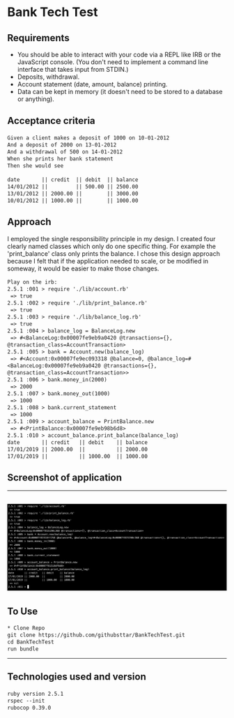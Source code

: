# Bank Tech Test

Requirements
-----
* You should be able to interact with your code via a REPL like IRB or the JavaScript console. (You don't need to implement a command line interface that takes input from STDIN.)
* Deposits, withdrawal.
* Account statement (date, amount, balance) printing.
* Data can be kept in memory (it doesn't need to be stored to a database or anything).

## Acceptance criteria

```
Given a client makes a deposit of 1000 on 10-01-2012
And a deposit of 2000 on 13-01-2012
And a withdrawal of 500 on 14-01-2012
When she prints her bank statement
Then she would see

date       || credit  || debit  || balance
14/01/2012 ||         || 500.00 || 2500.00
13/01/2012 || 2000.00 ||        || 3000.00
10/01/2012 || 1000.00 ||        || 1000.00

```

## Approach

I employed the single responsibility principle in my design.
I created four clearly named classes which only do one specific thing. For example the 'print_balance' class only prints the balance. I chose this design approach because I felt that if the application needed to scale, or be modified in someway, it would be easier to make those changes.

```
Play on the irb:
2.5.1 :001 > require './lib/account.rb'
 => true
2.5.1 :002 > require './lib/print_balance.rb'
 => true
2.5.1 :003 > require './lib/balance_log.rb'
 => true
2.5.1 :004 > balance_log = BalanceLog.new
 => #<BalanceLog:0x00007fe9eb9a0420 @transactions={}, @transaction_class=AccountTransaction>
2.5.1 :005 > bank = Account.new(balance_log)   
 => #<Account:0x00007fe9ec093318 @balance=0, @balance_log=#<BalanceLog:0x00007fe9eb9a0420 @transactions={}, @transaction_class=AccountTransaction>>
2.5.1 :006 > bank.money_in(2000)
 => 2000
2.5.1 :007 > bank.money_out(1000)
 => 1000
2.5.1 :008 > bank.current_statement
 => 1000
2.5.1 :009 > account_balance = PrintBalance.new
 => #<PrintBalance:0x00007fe9eb98b6d8>
2.5.1 :010 > account_balance.print_balance(balance_log)
date       || credit   || debit    || balance
17/01/2019 || 2000.00  ||          || 2000.00
17/01/2019 ||          || 1000.00  || 1000.00
```

## Screenshot of application
------
![](Screenshot_of_running_app.png)
------

## To Use
```
* Clone Repo
git clone https://github.com/githubsttar/BankTechTest.git
cd BankTechTest
run bundle
```
------

## Technologies used and version
```
ruby version 2.5.1
rspec --init
rubocop 0.39.0

```

